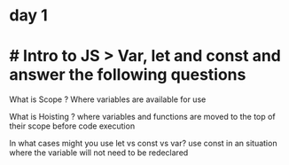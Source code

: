 # day 1

# # Intro to JS > Var, let and const and answer the following questions

What is Scope ?
 Where variables are available for use

What is Hoisting ?
where variables and functions are moved to the top of their scope before code execution

In what cases might you use let vs const vs var?
use const in an situation where the variable will not need to be redeclared